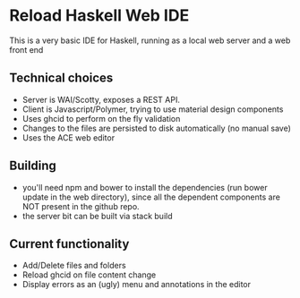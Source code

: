 # Reload Haskell Web IDE

This is a very basic IDE for Haskell, running as a local web server and a web front end

## Technical choices

- Server is WAI/Scotty, exposes a REST API.
- Client is Javascript/Polymer, trying to use material design components
- Uses ghcid to perform on the fly validation
- Changes to the files are persisted to disk automatically (no manual save)
- Uses the ACE web editor

## Building

- you'll need npm and bower to install the dependencies (run bower update in the web directory), since all the dependent components are NOT present in the github repo.
- the server bit can be built via stack build

## Current functionality

- Add/Delete files and folders
- Reload ghcid on file content change
- Display errors as an (ugly) menu and annotations in the editor
